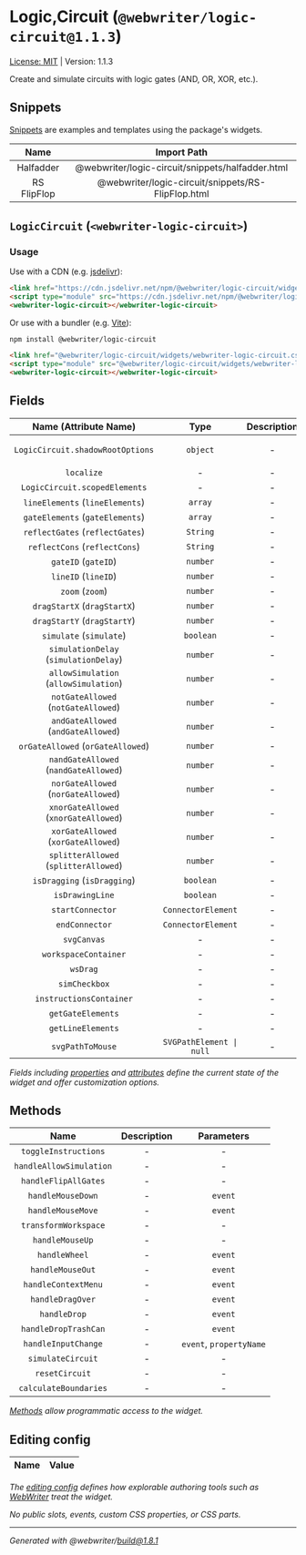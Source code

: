 # Logic,Circuit (`@webwriter/logic-circuit@1.1.3`)
[License: MIT](LICENSE) | Version: 1.1.3

Create and simulate circuits with logic gates (AND, OR, XOR, etc.).

## Snippets
[Snippets](https://webwriter.app/docs/snippets/snippets/) are examples and templates using the package's widgets.

| Name | Import Path |
| :--: | :---------: |
| Halfadder | @webwriter/logic-circuit/snippets/halfadder.html |
| RS FlipFlop | @webwriter/logic-circuit/snippets/RS-FlipFlop.html |



## `LogicCircuit` (`<webwriter-logic-circuit>`)


### Usage

Use with a CDN (e.g. [jsdelivr](https://jsdelivr.com)):
```html
<link href="https://cdn.jsdelivr.net/npm/@webwriter/logic-circuit/widgets/webwriter-logic-circuit.css" rel="stylesheet">
<script type="module" src="https://cdn.jsdelivr.net/npm/@webwriter/logic-circuit/widgets/webwriter-logic-circuit.js"></script>
<webwriter-logic-circuit></webwriter-logic-circuit>
```

Or use with a bundler (e.g. [Vite](https://vite.dev)):

```
npm install @webwriter/logic-circuit
```

```html
<link href="@webwriter/logic-circuit/widgets/webwriter-logic-circuit.css" rel="stylesheet">
<script type="module" src="@webwriter/logic-circuit/widgets/webwriter-logic-circuit.js"></script>
<webwriter-logic-circuit></webwriter-logic-circuit>
```

## Fields
| Name (Attribute Name) | Type | Description | Default | Reflects |
| :-------------------: | :--: | :---------: | :-----: | :------: |
| `LogicCircuit.shadowRootOptions` | `object` | - | `{ ...LitElementWw.shadowRootOptions, delegatesFocus: true, }` | ✗ |
| `localize` | - | - | `LOCALIZE` | ✗ |
| `LogicCircuit.scopedElements` | - | - | - | ✗ |
| `lineElements` (`lineElements`) | `array` | - | `[]` | ✗ |
| `gateElements` (`gateElements`) | `array` | - | `[]` | ✗ |
| `reflectGates` (`reflectGates`) | `String` | - | `""` | ✓ |
| `reflectCons` (`reflectCons`) | `String` | - | `""` | ✓ |
| `gateID` (`gateID`) | `number` | - | `0` | ✗ |
| `lineID` (`lineID`) | `number` | - | `0` | ✗ |
| `zoom` (`zoom`) | `number` | - | `1` | ✗ |
| `dragStartX` (`dragStartX`) | `number` | - | `0` | ✗ |
| `dragStartY` (`dragStartY`) | `number` | - | `0` | ✗ |
| `simulate` (`simulate`) | `boolean` | - | `true` | ✗ |
| `simulationDelay` (`simulationDelay`) | `number` | - | `500` | ✓ |
| `allowSimulation` (`allowSimulation`) | `number` | - | `1` | ✓ |
| `notGateAllowed` (`notGateAllowed`) | `number` | - | `-1` | ✓ |
| `andGateAllowed` (`andGateAllowed`) | `number` | - | `-1` | ✓ |
| `orGateAllowed` (`orGateAllowed`) | `number` | - | `-1` | ✓ |
| `nandGateAllowed` (`nandGateAllowed`) | `number` | - | `-1` | ✓ |
| `norGateAllowed` (`norGateAllowed`) | `number` | - | `-1` | ✓ |
| `xnorGateAllowed` (`xnorGateAllowed`) | `number` | - | `-1` | ✓ |
| `xorGateAllowed` (`xorGateAllowed`) | `number` | - | `-1` | ✓ |
| `splitterAllowed` (`splitterAllowed`) | `number` | - | `-1` | ✓ |
| `isDragging` (`isDragging`) | `boolean` | - | `false` | ✗ |
| `isDrawingLine` | `boolean` | - | `false` | ✗ |
| `startConnector` | `ConnectorElement` | - | `null` | ✗ |
| `endConnector` | `ConnectorElement` | - | `null` | ✗ |
| `svgCanvas` | - | - | - | ✗ |
| `workspaceContainer` | - | - | - | ✗ |
| `wsDrag` | - | - | - | ✗ |
| `simCheckbox` | - | - | - | ✗ |
| `instructionsContainer` | - | - | - | ✗ |
| `getGateElements` | - | - | - | ✗ |
| `getLineElements` | - | - | - | ✗ |
| `svgPathToMouse` | `SVGPathElement \| null` | - | `null` | ✗ |

*Fields including [properties](https://developer.mozilla.org/en-US/docs/Glossary/Property/JavaScript) and [attributes](https://developer.mozilla.org/en-US/docs/Glossary/Attribute) define the current state of the widget and offer customization options.*

## Methods
| Name | Description | Parameters |
| :--: | :---------: | :-------: |
| `toggleInstructions` | - | -
| `handleAllowSimulation` | - | -
| `handleFlipAllGates` | - | -
| `handleMouseDown` | - | `event`
| `handleMouseMove` | - | `event`
| `transformWorkspace` | - | -
| `handleMouseUp` | - | -
| `handleWheel` | - | `event`
| `handleMouseOut` | - | `event`
| `handleContextMenu` | - | `event`
| `handleDragOver` | - | `event`
| `handleDrop` | - | `event`
| `handleDropTrashCan` | - | `event`
| `handleInputChange` | - | `event`, `propertyName`
| `simulateCircuit` | - | -
| `resetCircuit` | - | -
| `calculateBoundaries` | - | -

*[Methods](https://developer.mozilla.org/en-US/docs/Web/JavaScript/Reference/Functions/Method_definitions) allow programmatic access to the widget.*

## Editing config
| Name | Value |
| :--: | :---------: |


*The [editing config](https://webwriter.app/docs/packages/configuring/#editingconfig) defines how explorable authoring tools such as [WebWriter](https://webwriter.app) treat the widget.*

*No public slots, events, custom CSS properties, or CSS parts.*


---
*Generated with @webwriter/build@1.8.1*